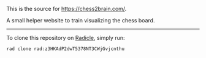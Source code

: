 This is the source for https://chess2brain.com/.

A small helper website to train visualizing the chess board.

---

To clone this repository on [Radicle](https://radicle.xyz), simply run:

    rad clone rad:z3HKAdP2dwT5378NT3CWjGvjcnthu

